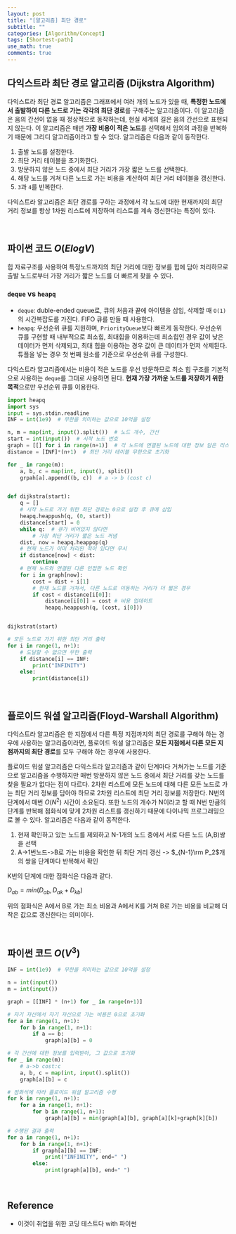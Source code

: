 ```yaml
---
layout: post
title: "[알고리즘] 최단 경로"
subtitle: ""
categories: [Algorithm/Concept]
tags: [Shortest-path]
use_math: true
comments: true
---
```


## 다익스트라 최단 경로 알고리즘 (Dijkstra Algorithm)

다익스트라 최단 경로 알고리즘은 그래프에서 여러 개의 노드가 있을 때, **특정한 노드에서 출발하여 다른 노드로 가는 각각의 최단 경로**를 구해주는 알고리즘이다. 이 알고리즘은 음의 간선이 없을 때 정상적으로 동작하는데, 현실 세계의 길은 음의 간선으로 표현되지 않는다. 이 알고리즘은 매번 **가장 비용이 적은 노드**를 선택해서 임의의 과정을 반복하기 때문에 그리디 알고리즘이라고 할 수 있다. 알고리즘은 다음과 같이 동작한다.

1. 출발 노드를 설정한다.
2. 최단 거리 테이블을 초기화한다.
3. 방문하지 않은 노드 중에서 최단 거리가 가장 짧은 노드를 선택한다.
4. 해당 노드를 거쳐 다른 노드로 가는 비용을 계산하여 최단 거리 테이블을 갱신한다.
5. `3`과 `4`를 반복한다.

다익스트라 알고리즘은 최단 경로를 구하는 과정에서 각 노드에 대한 현재까지의 최단 거리 정보를 항상 1차원 리스트에 저장하며 리스트를 계속 갱신한다는 특징이 있다.

<br>

## 파이썬 코드 $O(ElogV)$

힙 자료구조를 사용하여 특정노드까지의 최단 거리에 대한 정보를 힙에 담아 처리하므로 출발 노드로부터 가장 거리가 짧은 노드를 더 빠르게 찾을 수 있다.

### `deque` vs `heapq`

- `deque`: duble-ended queue로, 큐의 처음과 끝에 아이템을 삽입, 삭제할 때 `O(1)`의 시간복잡도를 가진다. FIFO 큐를 만들 때 사용한다.
- `heapq`: 우선순위 큐를 지원하며, `PriorityQueue`보다 빠르게 동작한다. 우선순위 큐를 구현할 때 내부적으로 최소힙, 최대힙을 이용하는데 최소힙인 경우 값이 낮은 데이터가 먼저 삭제되고, 최대 힙을 이용하는 경우 값이 큰 데이터가 먼저 삭제된다. 튜플을 넣는 경우 첫 번째 원소를 기준으로 우선순위 큐를 구성한다.

다익스트라 알고리즘에서는 비용이 적은 노드를 우선 방문하므로 최소 힙 구조를 기본적으로 사용하는 `deque`를 그대로 사용하면 된다. **현재 가장 가까운 노드를 저장하기 위한 목적**으로만 우선순위 큐를 이용한다.

```python
import heapq
import sys
input = sys.stdin.readline
INF = int(1e9)  # 무한을 의미하는 값으로 10억을 설정

n, m = map(int, input().split())  # 노드 개수, 간선
start = int(input())  # 시작 노드 번호
graph = [[] for i in range(n+1)]  # 각 노드에 연결된 노드에 대한 정보 담은 리스트
distance = [INF]*(n+1)  # 최단 거리 테이블 무한으로 초기화

for _ in range(m):
    a, b, c = map(int, input(), split())
    grpah[a].append((b, c))  # a -> b (cost c)


def dijkstra(start):
    q = []
    # 시작 노드로 가기 위한 최단 경로는 0으로 설정 후 큐에 삽입
    heapq.heappush(q, (0, start))
    distance[start] = 0
    while q:  # 큐가 비어있지 않다면
        # 가장 최단 거리가 짧은 노드 꺼냄
    dist, now = heapq.heappop(q)
    # 현재 노드가 이미 처리된 적이 있다면 무시
    if distance[now] < dist:
        continue
    # 현재 노드와 연결된 다른 인접한 노드 확인
    for i in graph[now]:
        cost = dist + i[1]
        # 현재 노드를 거쳐서, 다른 노드로 이동하는 거리가 더 짧은 경우
        if cost < distance[i[0]]:
            distance[i[0]] = cost # 비용 업데이트
            heapq.heappush(q, (cost, i[0]))


dijkstrat(start)

# 모든 노드로 가기 위한 최단 거리 출력
for i in range(1, n+1):
    # 도달할 수 없으면 무한 출력
    if distance[i] == INF:
        print("INFINITY")
    else:
        print(distance[i])

```

<br>

## 플로이드 워셜 알고리즘(Floyd-Warshall Algorithm)

다익스트라 알고리즘은 한 지점에서 다른 특정 지점까지의 최단 경로를 구해야 하는 경우에 사용하는 알고리즘이라면, 플로이드 워셜 알고리즘은 **모든 지점에서 다른 모든 지점까지의 최단 경로**를 모두 구해야 하는 경우에 사용한다.

플로이드 워셜 알고리즘은 다익스트라 알고리즘과 같이 단계마다 거쳐가는 노드를 기준으로 알고리즘을 수행하지만 매번 방문하지 않은 노드 중에서 최단 거리를 갖는 노드를 찾을 필요가 없다는 점이 다르다. 2차원 리스트에 모든 노드에 대해 다른 모든 노드로 가는 최단 거리 정보를 담아야 하므로 2차원 리스트에 최단 거리 정보를 저장한다. N번의 단계에서 매번 $O(N^2)$ 시간이 소요된다. 또한 노드의 개수가 N이라고 할 때 N번 만큼의 단계를 반복해 점화식에 맞게 2차원 리스트를 갱신하기 때문에 다이나믹 프로그래밍으로 볼 수 있다. 알고리즘은 다음과 같이 동작한다.

1. 현재 확인하고 있는 노드를 제외하고 N-1개의 노드 중에서 서로 다른 노드 (A,B)쌍을 선택
2. A->1번노드->B로 가는 비용을 확인한 뒤 최단 거리 갱신 -> $_{N-1}\rm P_2$개의 쌍을 단계마다 반복해서 확인

K번의 단계에 대한 점화식은 다음과 같다.

$D_{ab} = min(D_{ab}, D_{ak} + D_{kb})$

위의 점화식은 A에서 B로 가는 최소 비용과 A에서 K를 거쳐 B로 가는 비용을 비교해 더 작은 값으로 갱신한다는 의미이다.

<br>

## 파이썬 코드 $O(V^3)$

```python
INF = int(1e9)  # 무한을 의미하는 값으로 10억을 설정

n = int(input())
m = int(input())

graph = [[INF] * (n+1) for _ in range(n+1)]

# 자기 자신에서 자기 자신으로 가는 비용은 0으로 초기화
for a in range(1, n+1):
    for b in range(1, n+1):
        if a == b:
            graph[a][b] = 0

# 각 간선에 대한 정보를 입력받아, 그 값으로 초기화
for _ in range(m):
    # a->b cost:c
    a, b, c = map(int, input().split())
    graph[a][b] = c

# 점화식에 따라 플로이드 워셜 알고리즘 수행
for k in range(1, n+1):
    for a in range(1, n+1):
        for b in range(1, n+1):
            graph[a][b] = min(graph[a][b], graph[a][k]+graph[k][b])

# 수행된 결과 출력
for a in range(1, n+1):
    for b in range(1, n+1):
        if graph[a][b] == INF:
            print("INFINITY", end=" ")
        else:
            print(graph[a][b], end=" ")


```

<br>

## Reference

- 이것이 취업을 위한 코딩 테스트다 with 파이썬
